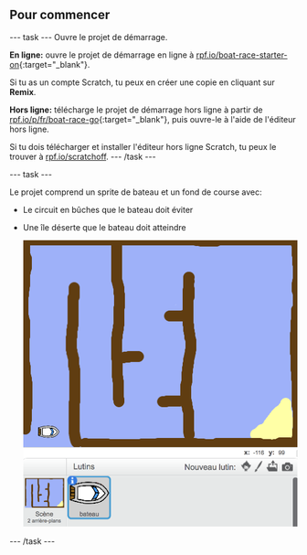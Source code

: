## Pour commencer

\--- task \--- Ouvre le projet de démarrage.

**En ligne:** ouvre le projet de démarrage en ligne à [rpf.io/boat-race-starter-on](http://rpf.io/boat-race-starter-on){:target="_blank"}.

Si tu as un compte Scratch, tu peux en créer une copie en cliquant sur **Remix**.

**Hors ligne:** télécharge le projet de démarrage hors ligne à partir de [rpf.io/p/fr/boat-race-go](http://rpf.io/p/en/boat-race-go){:target="_blank"}, puis ouvre-le à l'aide de l'éditeur hors ligne.

Si tu dois télécharger et installer l'éditeur hors ligne Scratch, tu peux le trouver à [rpf.io/scratchoff](http://rpf.io/scratchoff). \--- /task \---

\--- task \---

Le projet comprend un sprite de bateau et un fond de course avec:

- Le circuit en bûches que le bateau doit éviter
- Une île déserte que le bateau doit atteindre
    
    ![capture d'écran](images/boat-starter.png)

\--- /task \---